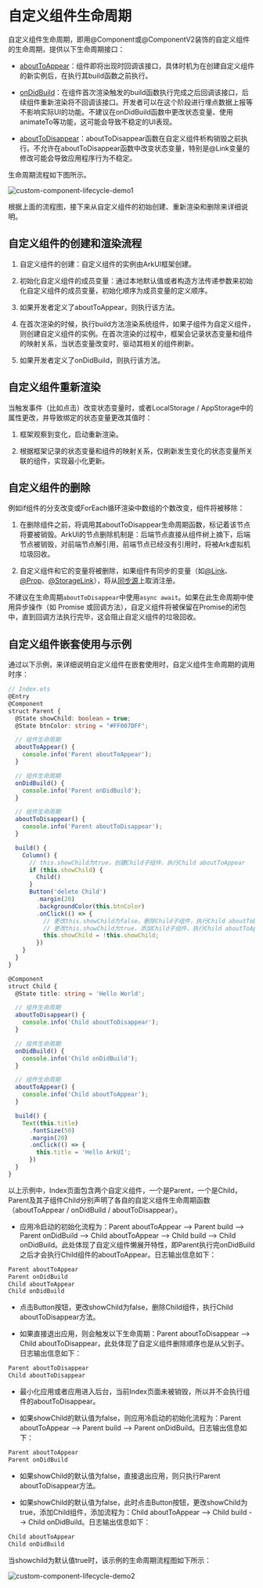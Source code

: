 # 自定义组件生命周期

自定义组件生命周期，即用@Component或@ComponentV2装饰的自定义组件的生命周期，提供以下生命周期接口：


- [aboutToAppear](../../reference/apis-arkui/arkui-ts/ts-custom-component-lifecycle.md#abouttoappear)：组件即将出现时回调该接口，具体时机为在创建自定义组件的新实例后，在执行其build函数之前执行。

- [onDidBuild](../../reference/apis-arkui/arkui-ts/ts-custom-component-lifecycle.md#ondidbuild12)：在组件首次渲染触发的build函数执行完成之后回调该接口，后续组件重新渲染将不回调该接口。开发者可以在这个阶段进行埋点数据上报等不影响实际UI的功能。不建议在onDidBuild函数中更改状态变量、使用animateTo等功能，这可能会导致不稳定的UI表现。

- [aboutToDisappear](../../reference/apis-arkui/arkui-ts/ts-custom-component-lifecycle.md#abouttodisappear)：aboutToDisappear函数在自定义组件析构销毁之前执行。不允许在aboutToDisappear函数中改变状态变量，特别是@Link变量的修改可能会导致应用程序行为不稳定。


生命周期流程如下图所示。


![custom-component-lifecycle-demo1](figures/custom-component-lifecycle-demo1.png)


根据上面的流程图，接下来从自定义组件的初始创建、重新渲染和删除来详细说明。


## 自定义组件的创建和渲染流程

1. 自定义组件的创建：自定义组件的实例由ArkUI框架创建。

2. 初始化自定义组件的成员变量：通过本地默认值或者构造方法传递参数来初始化自定义组件的成员变量，初始化顺序为成员变量的定义顺序。

3. 如果开发者定义了aboutToAppear，则执行该方法。

4. 在首次渲染的时候，执行build方法渲染系统组件，如果子组件为自定义组件，则创建自定义组件的实例。在首次渲染的过程中，框架会记录状态变量和组件的映射关系，当状态变量改变时，驱动其相关的组件刷新。

5. 如果开发者定义了onDidBuild，则执行该方法。

## 自定义组件重新渲染

当触发事件（比如点击）改变状态变量时，或者LocalStorage / AppStorage中的属性更改，并导致绑定的状态变量更改其值时：

1. 框架观察到变化，启动重新渲染。

2. 根据框架记录的状态变量和组件的映射关系，仅刷新发生变化的状态变量所关联的组件，实现最小化更新。

## 自定义组件的删除

例如if组件的分支改变或ForEach循环渲染中数组的个数改变，组件将被移除：

1. 在删除组件之前，将调用其aboutToDisappear生命周期函数，标记着该节点将要被销毁。ArkUI的节点删除机制是：后端节点直接从组件树上摘下，后端节点被销毁，对前端节点解引用，前端节点已经没有引用时，将被Ark虚拟机垃圾回收。

2. 自定义组件和它的变量将被删除，如果组件有同步的变量（如[@Link](arkts-link.md)、[@Prop](arkts-prop.md)、[@StorageLink](arkts-appstorage.md#storagelink)），将从[同步源](arkts-state-management-overview.md#基本概念)上取消注册。

不建议在生命周期`aboutToDisappear`中使用`async await`。如果在此生命周期中使用异步操作（如 Promise 或回调方法），自定义组件将被保留在Promise的闭包中，直到回调方法执行完毕，这会阻止自定义组件的垃圾回收。

## 自定义组件嵌套使用与示例

通过以下示例，来详细说明自定义组件在嵌套使用时，自定义组件生命周期的调用时序：

```ts
// Index.ets
@Entry
@Component
struct Parent {
  @State showChild: boolean = true;
  @State btnColor: string = "#FF007DFF";

  // 组件生命周期
  aboutToAppear() {
    console.info('Parent aboutToAppear');
  }

  // 组件生命周期
  onDidBuild() {
    console.info('Parent onDidBuild');
  }

  // 组件生命周期
  aboutToDisappear() {
    console.info('Parent aboutToDisappear');
  }

  build() {
    Column() {
      // this.showChild为true，创建Child子组件，执行Child aboutToAppear
      if (this.showChild) {
        Child()
      }
      Button('delete Child')
        .margin(20)
        .backgroundColor(this.btnColor)
        .onClick(() => {
          // 更改this.showChild为false，删除Child子组件，执行Child aboutToDisappear
          // 更改this.showChild为true，添加Child子组件，执行Child aboutToAppear
          this.showChild = !this.showChild;
        })
    }
  }
}

@Component
struct Child {
  @State title: string = 'Hello World';

  // 组件生命周期
  aboutToDisappear() {
    console.info('Child aboutToDisappear');
  }

  // 组件生命周期
  onDidBuild() {
    console.info('Child onDidBuild');
  }

  // 组件生命周期
  aboutToAppear() {
    console.info('Child aboutToAppear');
  }

  build() {
    Text(this.title)
      .fontSize(50)
      .margin(20)
      .onClick(() => {
        this.title = 'Hello ArkUI';
      })
  }
}
```

以上示例中，Index页面包含两个自定义组件，一个是Parent，一个是Child，Parent及其子组件Child分别声明了各自的自定义组件生命周期函数（aboutToAppear / onDidBuild / aboutToDisappear）。

- 应用冷启动的初始化流程为：Parent aboutToAppear --&gt; Parent build --&gt; Parent onDidBuild --&gt; Child aboutToAppear --&gt; Child build --&gt; Child onDidBuild。此处体现了自定义组件懒展开特性，即Parent执行完onDidBuild之后才会执行Child组件的aboutToAppear。日志输出信息如下：

```ts
Parent aboutToAppear
Parent onDidBuild
Child aboutToAppear
Child onDidBuild
```

- 点击Button按钮，更改showChild为false，删除Child组件，执行Child aboutToDisappear方法。

- 如果直接退出应用，则会触发以下生命周期：Parent aboutToDisappear --&gt; Child aboutToDisappear，此处体现了自定义组件删除顺序也是从父到子。日志输出信息如下：

```ts
Parent aboutToDisappear
Child aboutToDisappear
```

- 最小化应用或者应用进入后台，当前Index页面未被销毁，所以并不会执行组件的aboutToDisappear。

- 如果showChild的默认值为false，则应用冷启动的初始化流程为：Parent aboutToAppear --&gt; Parent build --&gt; Parent onDidBuild。日志输出信息如下：

```ts
Parent aboutToAppear
Parent onDidBuild
```
- 如果showChild的默认值为false，直接退出应用，则只执行Parent aboutToDisappear方法。

- 如果showChild的默认值为false，此时点击Button按钮，更改showChild为true，添加Child组件，添加流程为：Child aboutToAppear --&gt; Child build --&gt; Child onDidBuild。日志输出信息如下：

```ts
Child aboutToAppear
Child onDidBuild
```
当showchild为默认值true时，该示例的生命周期流程图如下所示：

![custom-component-lifecycle-demo2](figures/custom-component-lifecycle-demo2.png)